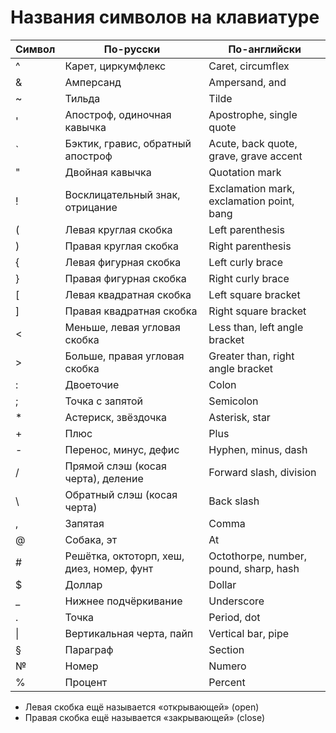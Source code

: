 # Названия символов на клавиатуре

| Символ | По-русски | По-английски
| ------ | --------- | -------------
|    ^   | Карет, циркумфлекс | Caret, circumflex
|    &   | Амперсанд | Ampersand, and
|    ~   | Тильда | Tilde
|    '   | Апостроф, одиночная кавычка | Apostrophe, single quote
|    `   | Бэктик, гравис, обратный апостроф | Acute, back quote, grave, grave accent
|    "   | Двойная кавычка | Quotation mark
|    !   | Восклицательный знак, отрицание | Exclamation mark, exclamation point, bang
|    (   | Левая круглая скобка | Left parenthesis
|    )   | Правая круглая скобка | Right parenthesis
|    {   | Левая фигурная скобка | Left curly brace
|    }   | Правая фигурная скобка | Right curly brace
|    [   | Левая квадратная скобка | Left square bracket
|    ]   | Правая квадратная скобка | Right square bracket
|    <   | Меньше, левая угловая скобка | Less than, left angle bracket
|    >   | Больше, правая угловая скобка | Greater than, right angle bracket
|    :   | Двоеточие | Colon
|    ;   | Точка с запятой | Semicolon
|    *   | Астериск, звёздочка | Asterisk, star
|    +   | Плюс | Plus
|    -   | Перенос, минус, дефис | Hyphen, minus, dash
|    /   | Прямой слэш (косая черта), деление | Forward slash, division
|    \   | Обратный слэш (косая черта) | Back slash
|    ,   | Запятая | Comma
|    @   | Собака, эт | At
|    #   | Решётка, октоторп, хеш, диез, номер, фунт | Octothorpe, number, pound, sharp, hash
|    $   | Доллар | Dollar
|    _   | Нижнее подчёркивание | Underscore
|    .   | Точка | Period, dot
|   \|   | Вертикальная черта, пайп | Vertical bar, pipe
|    §   | Параграф | Section
|    №   | Номер | Numero
|    %   | Процент | Percent

- Левая скобка ещё называется «открывающей» (open)
- Правая скобка ещё называется «закрывающей» (close)
